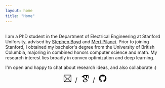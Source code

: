 ```yaml
---
layout: home
title: "Home"
---
```

<br>
I am a PhD student in the Department of Electrical Engineering at Stanford Uniforsity, advised by <a href="https://web.stanford.edu/~boyd/">Stephen Boyd</a> and <a href="https://stanford.edu/~pilanci/">Mert Pilanci</a>. Prior to joining Stanford, I obtained my bachelor's degree from the University of British Columbia, majoring in combined honors computer science and math. My research interest lies broadly in convex optimization and deep learning.

<p></p>
<p>I'm open and happy to chat about research ideas, and also collaborate :) </p>
<p></p>
<p></p>

<p style="text-align:center">
<a href="mailto:zfzhao@stanford.edu"><img src="assets/img/email.jpg" height="25" width="25" /></a> &nbsp <big><big>/</big></big> &nbsp
                <a href="mailto:zfzhao@stanford.edu"><img src="assets/img/scholar.jpg" height="25" width="25" /></a> &nbsp <big><big>/</big></big> &nbsp
                <a href="https://github.com/fangzhaoz"><img src="assets/img/github.jpg" height="25" width="25" /></a> 
</p>

